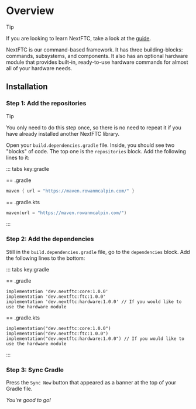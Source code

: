 # Overview

> [!TIP]
> If you are looking to learn NextFTC, take a look at the [guide](/guide/about).

NextFTC is our command-based framework. It has three building-blocks: commands,
subsystems, and components. It also has an optional hardware module that
provides built-in, ready-to-use hardware commands for almost all of your
hardware needs.

## Installation

### Step 1: Add the repositories

> [!TIP]
> You only need to do this step once, so there is no need to repeat it if you
> have already installed another NextFTC
> library.

Open your `build.dependencies.gradle` file. Inside, you should see two "blocks"
of code. The top one is the
`repositories` block. Add the following lines to it:

::: tabs key:gradle

== .gradle

```groovy
maven { url = "https://maven.rowanmcalpin.com/" }
```

== .gradle.kts

```kotlin
maven(url = "https://maven.rowanmcalpin.com/")
```

:::

### Step 2: Add the dependencies

Still in the `build.dependencies.gradle` file, go to the `dependencies` block.
Add the following lines to the bottom:

::: tabs key:gradle

== .gradle

```groovy-vue
implementation 'dev.nextftc:core:1.0.0'
implementation 'dev.nextftc:ftc:1.0.0'
implementation 'dev.nextftc:hardware:1.0.0' // If you would like to use the hardware module
```

== .gradle.kts

```kotlin-vue
implementation("dev.nextftc:core:1.0.0")
implementation("dev.nextftc:ftc:1.0.0")
implementation("dev.nextftc:hardware:1.0.0") // If you would like to use the hardware module
```

:::

### Step 3: Sync Gradle

Press the `Sync Now` button that appeared as a banner at the top of your Gradle
file.

*You're good to go!*